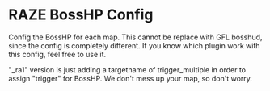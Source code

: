 # RAZE BossHP Config

Config the BossHP for each map. This cannot be replace with GFL bosshud, since the config is completely different. If you know which plugin work with this config, feel free to use it.

"\_ra1" version is just adding a targetname of trigger_multiple in order to assign "trigger" for BossHP. We don't mess up your map, so don't worry.
